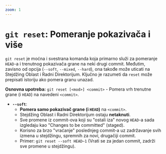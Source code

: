 ```yaml
---
zoom: 1
---
```


# `git reset`: Pomeranje pokazivača i više

<v-click>

`git reset` je moćna i svestrana komanda koja primarno služi za pomeranje `HEAD`-a i trenutnog pokazivača grane na neki 
drugi commit. Međutim, zavisno od opcija (`--soft`, `--mixed`, `--hard`), ona takođe može uticati na Stejdžing Oblast i 
Radni Direktorijum. Ključno je razumeti da `reset` može prepisati istoriju ako pomera granu unazad.

**Osnovna upotreba:** `git reset [<mod>] <commit>` - Pomera vrh trenutne grane (i `HEAD`) na navedeni `<commit>`.

</v-click>

- **`--soft`**:
  - **Pomera samo pokazivač grane (i `HEAD`)** na `<commit>`.
  - Stejdžing Oblast i Radni Direktorijum ostaju **netaknuti**.
  - Sve promene iz commit-ova koji su "ostali iza" novog `HEAD`-a sada izgledaju kao "Changes to be committed" (staged).
  - Korisno za brzo "vraćanje" poslednjeg commit-a uz zadržavanje svih izmena u stejdžingu, spremnih za novi, drugačiji commit.
  - Primer: `git reset --soft HEAD~1` (Vrati se za jedan commit, zadrži sve promene u stejdžingu).

<v-clicks>


</v-clicks>
